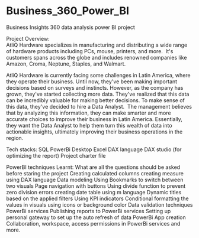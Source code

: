 # Business_360_Power_BI
Business Insights 360 data analysis power BI project

Project Overview:	
AtliQ Hardware specializes in manufacturing and distributing a wide range of hardware products including PCs, mouse, printers, and more. 
It's customers spans across the globe and includes renowned companies like Amazon, Croma, Neptune, Staples, and Walmart.

AtliQ Hardware is currently facing some challenges in Latin America, where they operate their business. Until now, they've been making important decisions based on surveys and instincts.
However, as the company has grown, they've started collecting more data. They've realized that this data can be incredibly valuable for making better decisions. To make sense of this data, they've decided to hire a Data Analyst. 
The management believes that by analyzing this information, they can make smarter and more accurate choices to improve their business in Latin America. Essentially, they want the Data Analyst to help them turn this wealth of data into actionable insights, ultimately improving their business operations in the region.

Tech stacks:
SQL 
PowerBi Desktop 
Excel 
DAX language 
DAX studio (for optimizing the report) 
Project charter file 

PowerBI techniques Learnt:
What are all the questions should be asked before staring the project 
Creating calculated columns 
creating measure using DAX language 
Data modeling 
Using Bookmarks to switch between two visuals 
Page navigation with buttons 
Using divide function to prevent zero division errors 
creating date table using m language 
Dynamic titles based on the applied filters 
Using KPI indicators 
Conditional formatting the values in visuals using icons or background color 
Data validation techniques 
PowerBi services 
Publishing reports to PowerBi services 
Setting up personal gateway to set up the auto refresh of data 
PowerBi App creation 
Collaboration, workspace, access permissions in PowerBi services and more.
